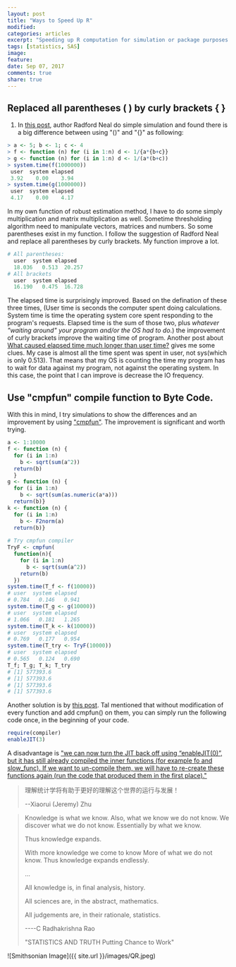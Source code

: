 ```yaml
---
layout: post
title: "Ways to Speed Up R"
modified:
categories: articles
excerpt: "Speeding up R computation for simulation or package purposes."
tags: [statistics, SAS]
image: 
feature: 
date: Sep 07, 2017
comments: true
share: true
---
```


## Replaced all parentheses ( ) by curly brackets { }

1. In [this post](https://radfordneal.wordpress.com/2010/08/15/two-surpising-things-about-r/), author Radford Neal do simple simulation and found there is a big difference between using "()" and "{}" as following: 
```r
> a <- 5; b <- 1; c <- 4
> f <- function (n) for (i in 1:n) d <- 1/{a*{b+c}}
> g <- function (n) for (i in 1:n) d <- 1/(a*(b+c))
> system.time(f(1000000))
 user  system elapsed
 3.92    0.00    3.94
> system.time(g(1000000))
 user  system elapsed
 4.17    0.00    4.17
```

In my own function of robust estimation method, I have to do some simply multiplication and matrix multiplication as well. Sometime thresholding algorithm need to manipulate vectors, matrices and numbers. So some parentheses exist in my function. I follow the suggestion of Radford Neal and replace all parentheses by curly brackets. My function improve a lot. 

```r
# All parentheses:
  user  system elapsed 
  18.036   0.513  20.257
# All brackets
  user  system elapsed  
  16.190   0.475  16.728
```

The elapsed time is surprisingly improved. Based on the defination of these three times, (User time is seconds the computer spent doing calculations. System time is time the operating system core spent responding to the program's requests. Elapsed time is the sum of those two, plus *whatever "waiting around" your program and/or the OS had to do*.) the improvement of curly brackets improve the waiting time of program. Another post about [What caused elapsed time much longer than user time?](https://stackoverflow.com/questions/13688840/what-caused-my-elapsed-time-much-longer-than-user-time) gives me some clues. My case is almost all the time spent was spent in user, not sys(which is only 0.513). That means that my OS is counting the time my program has to wait for data against my program, not against the operating system. In this case, the point that I can improve is decrease the IO frequency.  

## Use "cmpfun" compile function to Byte Code. 

With this in mind, I try simulations to show the differences and an improvement by using ["cmpfun"](https://stat.ethz.ch/R-manual/R-devel/library/compiler/html/compile.html). The improvement is significant and worth trying. 

```r
a <- 1:10000
f <- function (n) {
  for (i in 1:n) 
    b <- sqrt(sum(a^2)) 
  return(b)
  }
g <- function (n) {
  for (i in 1:n) 
    b <- sqrt(sum(as.numeric(a*a))) 
  return(b)}
k <- function (n) {
  for (i in 1:n) 
    b <- F2norm(a) 
  return(b)}
  
# Try cmpfun compiler
TryF <- cmpfun(
  function(n){
    for (i in 1:n) 
      b <- sqrt(sum(a^2))
    return(b)
  })
system.time(T_f <- f(10000))
# user  system elapsed 
# 0.784   0.146   0.941 
system.time(T_g <- g(10000))
# user  system elapsed 
# 1.066   0.181   1.265 
system.time(T_k <- k(10000))
# user  system elapsed 
# 0.769   0.177   0.954 
system.time(T_try <- TryF(10000))
# user  system elapsed 
# 0.565   0.124   0.690 
T_f; T_g; T_k; T_try
# [1] 577393.6
# [1] 577393.6
# [1] 577393.6
# [1] 577393.6
```

Another solution is by [this post](https://www.r-statistics.com/2012/04/speed-up-your-r-code-using-a-just-in-time-jit-compiler/). Tal mentioned that without modification of every function and add cmpfun() on them, you can simply run the following code once, in the beginning of your code. 

```r
require(compiler)
enableJIT(3)
```

A disadvantage is ["we can now turn the JIT back off using “enableJIT(0)”, but it has still already compiled the inner functions (for example fo and slow_func). If we want to un-compile them, we will have to re-create these functions again (run the code that produced them in the first place)."](https://www.r-statistics.com/2012/04/speed-up-your-r-code-using-a-just-in-time-jit-compiler/)

> 理解统计学将有助于更好的理解这个世界的运行与发展！
>
> --Xiaorui (Jeremy) Zhu

> Knowledge is what we know.
> Also, what we know we do not know.
> We discover what we do not know. 
> Essentially by what we know. 
>
> Thus knowledge expands.
>
> With more knowledge we come to know
> More of what we do not know.
> Thus knowledge expands endlessly.
>
> ...
>
> All knowledge is, in final analysis, history.
>
> All sciences are, in the abstract, mathematics.
>
> All judgements are, in their rationale, statistics.
>
> ----C Radhakrishna Rao
>
> "STATISTICS AND TRUTH Putting Chance to Work"

![Smithsonian Image]({{ site.url }}/images/QR.jpeg)
